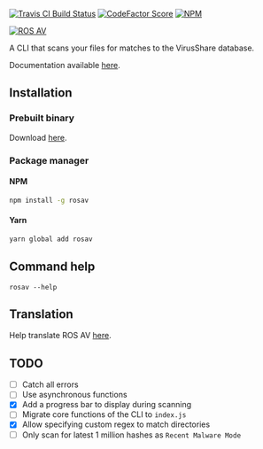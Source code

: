 [![Travis CI Build Status](https://img.shields.io/travis/com/Richienb/rosav/master.svg?style=for-the-badge)](https://travis-ci.com/Richienb/rosav)
[![CodeFactor Score](https://www.codefactor.io/repository/github/richienb/rosav/badge?style=for-the-badge)](https://www.codefactor.io/repository/github/richienb/rosav)
[![NPM](https://nodei.co/npm/rosav.png?mini=true)](https://nodei.co/npm/rosav)

[![ROS AV](https://a.icons8.com/kTZddigl/FNiIO4/ros-av.svg)](#)

A CLI that scans your files for matches to the VirusShare database.

Documentation available [here](https://richienb.github.io/rosav).

## Installation

### Prebuilt binary

Download [here](https://github.com/Richienb/rosav/releases/latest).

### Package manager

#### NPM

```sh
npm install -g rosav
```

#### Yarn

```sh
yarn global add rosav
```

## Command help

```
rosav --help
```

## Translation

Help translate ROS AV [here](https://translate.zanata.org/iteration/view/rosav/Main/languages).

## TODO

- [ ] Catch all errors
- [ ] Use asynchronous functions
- [x] Add a progress bar to display during scanning
- [ ] Migrate core functions of the CLI to `index.js`
- [x] Allow specifying custom regex to match directories
- [ ] Only scan for latest 1 million hashes as `Recent Malware Mode`
